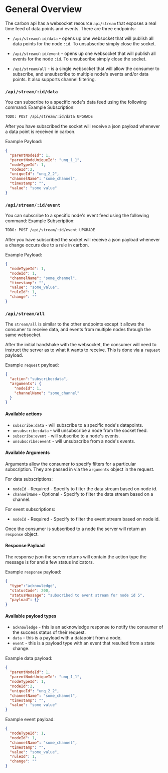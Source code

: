 # General Overview

The carbon api has a websocket resource `api/stream` that exposes a real time feed of data points and events. There are three endpoints:

* `/api/stream/:id/data` - opens up one websocket that will publish all data points for the node `:id`. To unsubscribe simply close the socket.

* `/api/stream/:id/event` - opens up one websocket that will publish all events for the node `:id`. To unsubscribe simply close the socket.

* `/api/stream/all` - is a single websocket that will allow the consumer to subscribe, and unsubscribe to multiple node's events and/or data points. It also supports channel filtering.

### `/api/stream/:id/data`

You can subscribe to a specific node's data feed using the following command:
Example Subscription:
```bash
TODO: POST /api/stream/:id/data UPGRADE
```

After you have subscribed the socket will receive a json payload whenever a data point is received in carbon.

Example Payload:
```json
{
  "parentNodeId": 1,
  "parentNodeUniqueId": "unq_1_1",
  "nodeTypeId": 1,
  "nodeId":2,
  "uniqueId": "unq_2_2",
  "channelName": "some_channel",
  "timestamp": "",
  "value": "some value"
}
```

### `/api/stream/:id/event`

You can subscribe to a specific node's event feed using the following command:
Example Subscription:
```bash
TODO: POST /api/stream/:id/event UPGRADE
```

After you have subscribed the socket will receive a json payload whenever a change occurs due to a rule in carbon.

Example Payload:
```json
{
  "nodeTypeId": 1,
  "nodeId": 1,
  "channelName": "some_channel",
  "timestamp": "",
  "value": "some_value",
  "ruleId": 1,
  "change": ""
}
```

### `/api/stream/all`

The `stream/all` is similar to the other endpoints except it allows the consumer to receive data, and events from multiple nodes through the same websocket.

After the initial handshake with the websocket, the consumer will need to instruct the server as to what it wants to receive. This is done via a `request` payload.

Example `request` payload:

```json
{
  "action":"subscribe:data",
  "arguments": {
    "nodeId": 1,
    "channelName": "some_channel"
  }
}
```

#### Available actions

* `subscribe:data` - will subscribe to a specific node's datapoints.
* `unsubscribe:data` - will unsubscribe a node from the socket feed.
* `subscribe:event` -  will subscribe to a node's events.
* `unsubscribe:event` - will unsubscribe from a node's events.

#### Available Arguments

Arguments allow the consumer to specify filters for a particular subscription. They are passed in via the `arguments` object in the request.

For data subscriptions:

* `nodeId` - Required - Specify to filter the data stream based on node id.
* `channelName` - Optional - Specify to filter the data stream based on a channel.

For event subscriptions:

* `nodeId` - Required - Specify to filter the event stream based on node id.

Once the consumer is subscribed to a node the server will return an `response` object.

#### Response Payload

The response json the server returns will contain the action type the message is for and a few status indicators.

Example `response` payload:

```json
{
  "type":"acknowledge",
  "statusCode": 200,
  "statusMessage": "subscribed to event stream for node id 5",
  "payload": {}
}
```

#### Available payload types

* `acknowledge` - this is an acknowledge response to notify the consumer of the success status of their request.
* `data` - this is a payload with a datapoint from a node.
* `event` - this is a payload type with an event that resulted from a state change.

Example data payload:

```json
{
  "parentNodeId": 1,
  "parentNodeUniqueId": "unq_1_1",
  "nodeTypeId": 1,
  "nodeId":2,
  "uniqueId": "unq_2_2",
  "channelName": "some_channel",
  "timestamp": "",
  "value": "some value"
}
```

Example event payload:

```json
{
  "nodeTypeId": 1,
  "nodeId": 1,
  "channelName": "some_channel",
  "timestamp": "",
  "value": "some_value",
  "ruleId": 1,
  "change": ""
}
```